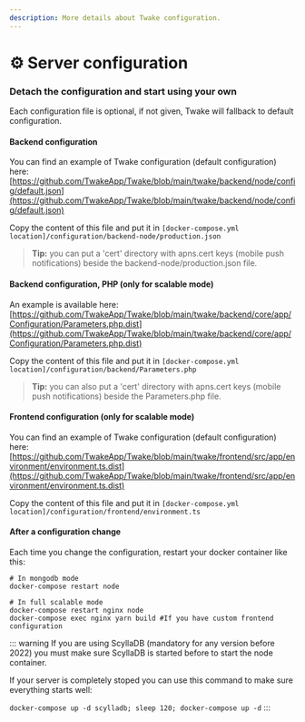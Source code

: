 ```yaml
---
description: More details about Twake configuration.
---
```


# ⚙️ Server configuration

### Detach the configuration and start using your own

Each configuration file is optional, if not given, Twake will fallback to default configuration.

#### Backend configuration

You can find an example of Twake configuration (default configuration) here: [https://github.com/TwakeApp/Twake/blob/main/twake/backend/node/config/default.json](https://github.com/TwakeApp/Twake/blob/main/twake/backend/node/config/default.json)

Copy the content of this file and put it in `[docker-compose.yml location]/configuration/backend-node/production.json`

> **Tip:** you can put a 'cert' directory with apns.cert keys (mobile push notifications) beside the backend-node/production.json file.

#### Backend configuration, PHP (only for scalable mode)

An example is available here: [https://github.com/TwakeApp/Twake/blob/main/twake/backend/core/app/Configuration/Parameters.php.dist](https://github.com/TwakeApp/Twake/blob/main/twake/backend/core/app/Configuration/Parameters.php.dist)

Copy the content of this file and put it in `[docker-compose.yml location]/configuration/backend/Parameters.php`

> **Tip:** you can also put a 'cert' directory with apns.cert keys (mobile push notifications) beside the Parameters.php file.

#### Frontend configuration (only for scalable mode)

You can find an example of Twake configuration (default configuration) here: [https://github.com/TwakeApp/Twake/blob/main/twake/frontend/src/app/environment/environment.ts.dist](https://github.com/TwakeApp/Twake/blob/main/twake/frontend/src/app/environment/environment.ts.dist)

Copy the content of this file and put it in `[docker-compose.yml location]/configuration/frontend/environment.ts`

#### After a configuration change

Each time you change the configuration, restart your docker container like this:&#x20;

```
# In mongodb mode
docker-compose restart node

# In full scalable mode
docker-compose restart nginx node
docker-compose exec nginx yarn build #If you have custom frontend configuration
```

::: warning
If you are using ScyllaDB (mandatory for any version before 2022) you must make sure ScyllaDB is started before to start the node container.

If your server is completely stoped you can use this command to make sure everything starts well:

&#x20;`docker-compose up -d scylladb; sleep 120; docker-compose up -d`
:::
